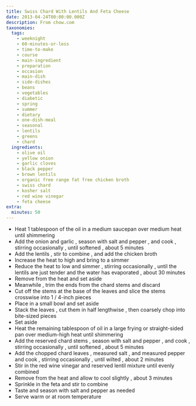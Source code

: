 ```yaml
---
title: Swiss Chard With Lentils And Feta Cheese
date: 2013-04-24T00:00:00.000Z
description: From chow.com
taxonomies:
  tags:
    - weeknight
    - 60-minutes-or-less
    - time-to-make
    - course
    - main-ingredient
    - preparation
    - occasion
    - main-dish
    - side-dishes
    - beans
    - vegetables
    - diabetic
    - spring
    - summer
    - dietary
    - one-dish-meal
    - seasonal
    - lentils
    - greens
    - chard
  ingredients:
    - olive oil
    - yellow onion
    - garlic cloves
    - black pepper
    - brown lentils
    - organic free range fat free chicken broth
    - swiss chard
    - kosher salt
    - red wine vinegar
    - feta cheese
extra:
  minutes: 50
---
```

 - Heat 1 tablespoon of the oil in a medium saucepan over medium heat until shimmering
 - Add the onion and garlic , season with salt and pepper , and cook , stirring occasionally , until softened , about 5 minutes
 - Add the lentils , stir to combine , and add the chicken broth
 - Increase the heat to high and bring to a simmer
 - Reduce the heat to low and simmer , stirring occasionally , until the lentils are just tender and the water has evaporated , about 30 minutes
 - Remove from the heat and set aside
 - Meanwhile , trim the ends from the chard stems and discard
 - Cut off the stems at the base of the leaves and slice the stems crosswise into 1 / 4-inch pieces
 - Place in a small bowl and set aside
 - Stack the leaves , cut them in half lengthwise , then coarsely chop into bite-sized pieces
 - Set aside
 - Heat the remaining tablespoon of oil in a large frying or straight-sided pan over medium-high heat until shimmering
 - Add the reserved chard stems , season with salt and pepper , and cook , stirring occasionally , until softened , about 5 minutes
 - Add the chopped chard leaves , measured salt , and measured pepper and cook , stirring occasionally , until wilted , about 2 minutes
 - Stir in the red wine vinegar and reserved lentil mixture until evenly combined
 - Remove from the heat and allow to cool slightly , about 3 minutes
 - Sprinkle in the feta and stir to combine
 - Taste and season with salt and pepper as needed
 - Serve warm or at room temperature
